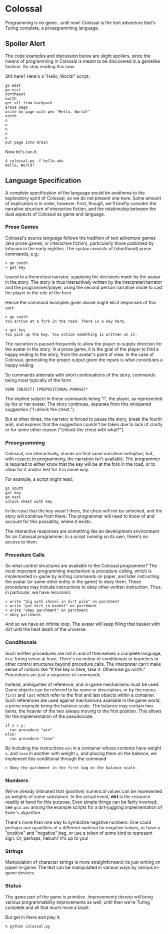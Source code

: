 Colossal
========

Programming is no game...until now! Colossal is the text adventure
that's Turing complete, a prosegramming language.

Spoiler Alert
-------------

The code examples and discussion below are slight spoilers, since the
means of programming in Colossal is meant to be discovered in a
gamelike fashion. So stop reading this now.

Still here? Here's a "Hello, World!" script:

    go east
    go east
    northeast
    north
    get all from backpack
    erase page
    write on page with pen "Hello, World!"
    north
    n
    n
    n
    n
    e
    put page into drain

Now let's run it.

    $ colossal.py -f hello.adv
    Hello, World!


Language Specification
----------------------

A complete specification of the language would be anathema to the
exploratory spirit of Colossal, so we do not present one here. Some
amount of explication is in order, however. First, though, we'll
briefly consider the narrative structure of interactive fiction, and
the relationship between the dual aspects of Colossal as game and
language.

### Prose Games

Colossal's source language follows the tradition of text adventure
games (aka prose games, or interactive fiction), particularly those
published by Infocom in the early eighties. The syntax consists of
(shorthand) prose commands, e.g.:

    > go south
    > get key

issued to a theoretical narrator, supplying the decisions made by the
avatar in the story. The story is thus interactively written by the
interpreter/narrator and the programmer/player, using the second
person narrative mode to cast the player in the role of the hero.

Hence the command examples given above might elicit responses of this
sort:

    > go south
    You arrive at a fork in the road. There is a key here.

    > get key
    You pick up the key. You notice something is written on it.

The narration is paused frequently to allow the player to supply
direction for the avatar in the story. In a prose game, it is the goal
of the player to find a happy ending to the story, from the avatar's
point of view. In the case of Colossal, generating the proper output
given the inputs is what constitutes a happy ending.

So commands alternate with short continuations of the story, commands
being most typically of the form

    VERB [OBJECT] [PREPOSITIONAL-PHRASE]*

The implied subject in these commands being "I", the player, as
represented by his or her avatar. The story continues, separate from
this whispered suggestion ("I unlock the chest.").

But at other times, the narrator is forced to pause the story, break
the fourth wall, and express that the suggestion couldn't be taken due
to lack of clarity or for some other reason ("Unlock the chest with
what?").


### Prosegramming

Colossal, run interactively, stands on that same narrative metaphor;
but, with respect to programming, the narration isn't available. The
programmer is required to either know that the key will be at the fork
in the road, or to allow for it and/or test for it in some way.

For example, a script might read:

    go south
    get key
    go east
    unlock chest with key

In the case that the key wasn't there, the chest will not be unlocked,
and the story will continue from there. The programmer will need to
know of and account for this possiblity, where it exists.

The interactive responses are something like an development
environment for an Colossal programmer. In a script running on its
own, there's no access to them.

### Procedure Calls

So what control structures are available to the Colossal programmer?
The most important programming mechanism is procedure calling, which
is implemented in-game by writing commands on paper, and later
instructing the avatar (or some other entity in the game) to obey
them. These procedures may include instructions to obey other written
instruction. Thus, in particular, we have recursion:

    > write "dig with shovel in dirt pile" on parchment
    > write "put dirt in basket" on parchment
    > write "obey parchment" on parchment
    > obey parchment

And so we have an infinite loop. The avatar will keep filling that
basket with dirt until the heat death of the universe.

### Conditionals

Such written procedures are not in and of themselves a complete
language, in a Turing sense at least. There's no notion of
conditionals or branches or other control structures beyond procedure
calls. The interpreter can't make sense of notions like "If the key is
here, take it. Otherwise go north." Procedures are just a sequence of
commands.

Instead, ambiguities of reference, and in-game mechanisms must be
used. Game objects can be referred to by name or description, or by
the nouns `first` and `last` which refer to the first and last objects
within a container. Such references are used against mechanisms
available in the game world, a prime example being the balance scale.
The balance may contain two items, the heavier of the two always
moving to the first position. This allows for the implementation of
the pseudocode:

    if x > y:
      run procedure "win"
    else:
      run procedure "lose"

By including the instructions `win` in a container whose contents have
weight `x`, and `lose` in another with weight `y`, and placing them on
the balance, we implement this conditional through the command

    > Obey the parchment in the first bag on the balance scale.

### Numbers

We've already intimated that (positive) numerical values can be
represented as weights of some substance. In the actual event,
**dirt** is the resource readily at hand for this purpose. Even simple
things can be fairly involved; see `gcd.adv` among the example scripts
for a dirt-juggling implementation of Euler's algorithm.

There's more than one way to symbolize negative numbers. One could
perhaps use quantities of a different material for negative values, or
have a "positive" and "negative" bag, or use a token of some kind to
represent sign. Or, perhaps, helium? It's up to you!

### Strings

Manipulation of character strings is more straightforward: its just
writing on paper in-game. The text can be manipulated in various ways
by various in-game devices.

### Status

The game part of the game is primitive. Improvements thereto will
bring various programmability improvements as well; until then we're
Turing complete and all that much more a tarpit.

But get in there and play it:

    % python colossal.py

